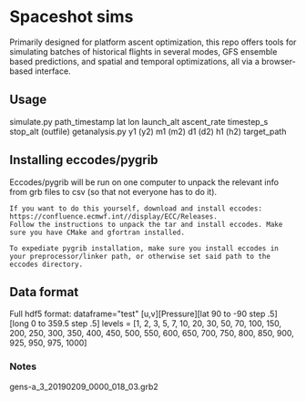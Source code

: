 # Spaceshot sims
Primarily designed for platform ascent optimization, this repo offers tools for simulating batches of historical flights in several modes, GFS ensemble based predictions, and spatial and temporal optimizations, all via a browser-based interface.

## Usage

simulate.py path_timestamp lat lon launch_alt ascent_rate timestep_s stop_alt \(outfile\)
getanalysis.py y1 \(y2\) m1 \(m2\) d1 \(d2\) h1 \(h2\) target_path

## Installing eccodes/pygrib
Eccodes/pygrib will be run on one computer to unpack the relevant info from grb files to csv (so that not everyone has to do it).

    If you want to do this yourself, download and install eccodes: https://confluence.ecmwf.int//display/ECC/Releases.
    Follow the instructions to unpack the tar and install eccodes. Make sure you have CMake and gfortran installed.

    To expediate pygrib installation, make sure you install eccodes in your preprocessor/linker path, or otherwise set said path to the eccodes directory.


## Data format
Full hdf5 format: dataframe="test" [u,v][Pressure][lat 90 to -90 step .5][long 0 to 359.5 step .5]
levels = [1, 2, 3, 5, 7, 10, 20, 30, 50, 70, 100, 150, 200, 250, 300, 350, 400, 450, 500, 550, 600, 650, 700, 750, 800, 850, 900, 925, 950, 975, 1000]


### Notes

gens-a_3_20190209_0000_018_03.grb2